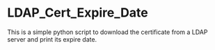 # LDAP_Cert_Expire_Date
This is a simple python script to download the certificate from a LDAP server and print its expire date.
